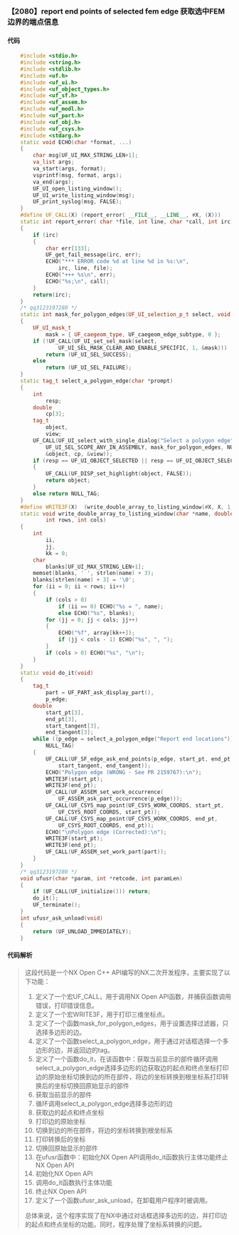 ### 【2080】report end points of selected fem edge 获取选中FEM边界的端点信息

#### 代码

```cpp
    #include <stdio.h>  
    #include <string.h>  
    #include <stdlib.h>  
    #include <uf.h>  
    #include <uf_ui.h>  
    #include <uf_object_types.h>  
    #include <uf_sf.h>  
    #include <uf_assem.h>  
    #include <uf_modl.h>  
    #include <uf_part.h>  
    #include <uf_obj.h>  
    #include <uf_csys.h>  
    #include <stdarg.h>  
    static void ECHO(char *format, ...)  
    {  
        char msg[UF_UI_MAX_STRING_LEN+1];  
        va_list args;  
        va_start(args, format);  
        vsprintf(msg, format, args);  
        va_end(args);  
        UF_UI_open_listing_window();  
        UF_UI_write_listing_window(msg);  
        UF_print_syslog(msg, FALSE);  
    }  
    #define UF_CALL(X) (report_error( __FILE__, __LINE__, #X, (X)))  
    static int report_error( char *file, int line, char *call, int irc)  
    {  
        if (irc)  
        {  
            char err[133];  
            UF_get_fail_message(irc, err);  
            ECHO("*** ERROR code %d at line %d in %s:\n",  
                irc, line, file);  
            ECHO("+++ %s\n", err);  
            ECHO("%s;\n", call);  
        }  
        return(irc);  
    }  
    /* qq3123197280 */  
    static int mask_for_polygon_edges(UF_UI_selection_p_t select, void *type)  
    {  
        UF_UI_mask_t  
            mask = { UF_caegeom_type, UF_caegeom_edge_subtype, 0 };  
        if (!UF_CALL(UF_UI_set_sel_mask(select,  
                UF_UI_SEL_MASK_CLEAR_AND_ENABLE_SPECIFIC, 1, &mask)))  
            return (UF_UI_SEL_SUCCESS);  
        else  
            return (UF_UI_SEL_FAILURE);  
    }  
    static tag_t select_a_polygon_edge(char *prompt)  
    {  
        int  
            resp;  
        double  
            cp[3];  
        tag_t  
            object,  
            view;  
        UF_CALL(UF_UI_select_with_single_dialog("Select a polygon edge", prompt,  
            UF_UI_SEL_SCOPE_ANY_IN_ASSEMBLY, mask_for_polygon_edges, NULL, &resp,  
            &object, cp, &view));  
        if (resp == UF_UI_OBJECT_SELECTED || resp == UF_UI_OBJECT_SELECTED_BY_NAME)  
        {  
            UF_CALL(UF_DISP_set_highlight(object, FALSE));  
            return object;  
        }  
        else return NULL_TAG;  
    }  
    #define WRITE3F(X)  (write_double_array_to_listing_window(#X, X, 1, 3))  
    static void write_double_array_to_listing_window(char *name, double *array,  
            int rows, int cols)  
    {  
        int  
            ii,  
            jj,  
            kk = 0;  
        char  
            blanks[UF_UI_MAX_STRING_LEN+1];  
        memset(blanks, ' ', strlen(name) + 3);  
        blanks[strlen(name) + 3] = '\0';  
        for (ii = 0; ii < rows; ii++)  
        {  
            if (cols > 0)  
                if (ii == 0) ECHO("%s = ", name);  
                else ECHO("%s", blanks);  
            for (jj = 0; jj < cols; jj++)  
            {  
                ECHO("%f", array[kk++]);  
                if (jj < cols - 1) ECHO("%s", ", ");  
            }  
            if (cols > 0) ECHO("%s", "\n");  
        }  
    }  
    static void do_it(void)  
    {  
        tag_t  
            part = UF_PART_ask_display_part(),  
            p_edge;  
        double  
            start_pt[3],  
            end_pt[3],  
            start_tangent[3],  
            end_tangent[3];  
        while ((p_edge = select_a_polygon_edge("Report end locations")) !=  
            NULL_TAG)  
        {  
            UF_CALL(UF_SF_edge_ask_end_points(p_edge, start_pt, end_pt,  
                start_tangent, end_tangent));  
            ECHO("Polygon edge (WRONG - See PR 2159767):\n");  
            WRITE3F(start_pt);  
            WRITE3F(end_pt);  
            UF_CALL(UF_ASSEM_set_work_occurrence(  
                UF_ASSEM_ask_part_occurrence(p_edge)));  
            UF_CALL(UF_CSYS_map_point(UF_CSYS_WORK_COORDS, start_pt,  
                UF_CSYS_ROOT_COORDS, start_pt));  
            UF_CALL(UF_CSYS_map_point(UF_CSYS_WORK_COORDS, end_pt,  
                UF_CSYS_ROOT_COORDS, end_pt));  
            ECHO("\nPolygon edge (Corrected):\n");  
            WRITE3F(start_pt);  
            WRITE3F(end_pt);  
            UF_CALL(UF_ASSEM_set_work_part(part));  
        }  
    }  
    /* qq3123197280 */  
    void ufusr(char *param, int *retcode, int paramLen)  
    {  
        if (UF_CALL(UF_initialize())) return;  
        do_it();  
        UF_terminate();  
    }  
    int ufusr_ask_unload(void)  
    {  
        return (UF_UNLOAD_IMMEDIATELY);  
    }

```

#### 代码解析

> 这段代码是一个NX Open C++ API编写的NX二次开发程序，主要实现了以下功能：
>
> 1. 定义了一个宏UF_CALL，用于调用NX Open API函数，并捕获函数调用错误，打印错误信息。
> 2. 定义了一个宏WRITE3F，用于打印三维坐标点。
> 3. 定义了一个函数mask_for_polygon_edges，用于设置选择过滤器，只选择多边形的边。
> 4. 定义了一个函数select_a_polygon_edge，用于通过对话框选择一个多边形的边，并返回边的tag。
> 5. 定义了一个函数do_it，在该函数中：获取当前显示的部件循环调用select_a_polygon_edge选择多边形的边获取边的起点和终点坐标打印边的原始坐标切换到边的所在部件，将边的坐标转换到根坐标系打印转换后的坐标切换回原始显示的部件
> 6. 获取当前显示的部件
> 7. 循环调用select_a_polygon_edge选择多边形的边
> 8. 获取边的起点和终点坐标
> 9. 打印边的原始坐标
> 10. 切换到边的所在部件，将边的坐标转换到根坐标系
> 11. 打印转换后的坐标
> 12. 切换回原始显示的部件
> 13. 在ufusr函数中：初始化NX Open API调用do_it函数执行主体功能终止NX Open API
> 14. 初始化NX Open API
> 15. 调用do_it函数执行主体功能
> 16. 终止NX Open API
> 17. 定义了一个函数ufusr_ask_unload，在卸载用户程序时被调用。
>
> 总体来说，这个程序实现了在NX中通过对话框选择多边形的边，并打印边的起点和终点坐标的功能。同时，程序处理了坐标系转换的问题。
>
